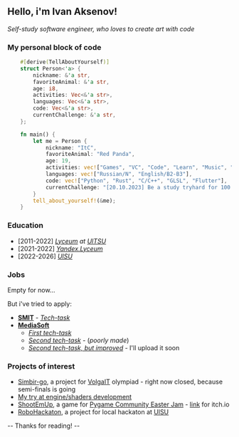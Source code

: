 ## Hello, i'm Ivan Aksenov!

*Self-study software engineer, who loves to create art with code*

### My personal block of code

```rust
    #[derive(TellAboutYourself)]
    struct Person<'a> {
        nickname: &'a str,
        favoriteAnimal: &'a str,
        age: i8,
        activities: Vec<&'a str>,
        languages: Vec<&'a str>,
        code: Vec<&'a str>,
        currentChallenge: &'a str,
    };

    fn main() {
        let me = Person {
            nickname: "ItC",
            favoriteAnimal: "Red Panda",
            age: 19,
            activities: vec!["Games", "VC", "Code", "Learn", "Music", "Tech"],
            languages: vec!["Russian/N", "English/B2-B3"],
            code: vec!["Python", "Rust", "C/C++", "GLSL", "Flutter"],
            currentChallenge: "[20.10.2023] Be a study tryhard for 100 days!"
        }
        tell_about_yourself!(&me);
    }
```

### Education
* [2011-2022] *[Lyceum](https://liczej45ulyanovsk-r73.gosweb.gosuslugi.ru/) at [UlTSU](https://ulstu.ru/)*
* [2021-2022] *[Yandex.Lyceum](https://lyceum.yandex.ru/)*
* [2022-2026] *[UlSU](https://ulsu.ru/ru/)* 


### Jobs
Empty for now...

But i've tried to apply:

* **[SMIT](https://smit.studio/)** - *[Tech-task](https://github.com/itc1205/SMIT-tech-task)*
* **[MediaSoft](https://mediasoft.team/)** 
    - *[First tech-task](https://github.com/itc1205/mediasoft_test_task)* 
    - *[Second tech-task](https://github.com/itc1205/mediasoft-part-2)* - (*poorly made*)
    - *[Second tech-task, but improved]()* - I'll upload it soon

### Projects of interest

* [Simbir-go](https://github.com/itc1205/volga-it), a project for [VolgaIT](https://volga-it.org/) olympiad - right now closed, because semi-finals is going
* [My try at engine/shaders development](https://github.com/itc1205/sandbox_game)
* [ShootEmUp](https://github.com/itc1205/idk-gj-project), a game for [Pygame Community Easter Jam](https://itch.io/jam/pygame-community-easter-jam-2023) - [link](https://itc1205.itch.io/shotemup) for itch.io
* [RoboHackaton](https://github.com/itc1205/RoboHackaton), a project for local hackaton at [UlSU](https://ulsu.ru/ru/)


-- Thanks for reading! --